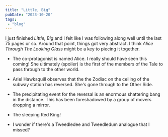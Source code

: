 ```yaml
---
title: "Little, Big"
pubDate: "2023-10-20"
tags: 
 - "blog"
---
```


I just finished _Little, Big_ and I felt like I was following along well until the last 75 pages or so. Around that point, things got very abstract. I think _Alice Through The Looking Glass_ might be a key to piecing it together.

- The co-protagonist is named Alice. I really should have seen this coming! She ultimately (spoiler) is the first of the members of the Tale to pass through to the other world.

- Ariel Hawksquill observes that the the Zodiac on the ceiling of the subway station has reversed. She's gone through to the Other Side.

- The precipitating event for the reversal is an enormous shattering bang in the distance. This has been foreshadowed by a group of movers dropping a mirror.

- The sleeping Red King!

- I wonder if there's a Tweedledee and Tweedledum analogue that I missed?
